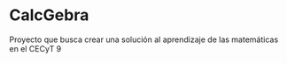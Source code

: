 CalcGebra
=========

Proyecto que busca crear una solución al aprendizaje de las matemáticas en el CECyT 9
